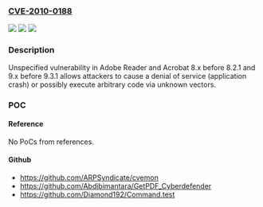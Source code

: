 ### [CVE-2010-0188](https://cve.mitre.org/cgi-bin/cvename.cgi?name=CVE-2010-0188)
![](https://img.shields.io/static/v1?label=Product&message=n%2Fa&color=blue)
![](https://img.shields.io/static/v1?label=Version&message=n%2Fa&color=blue)
![](https://img.shields.io/static/v1?label=Vulnerability&message=n%2Fa&color=brighgreen)

### Description

Unspecified vulnerability in Adobe Reader and Acrobat 8.x before 8.2.1 and 9.x before 9.3.1 allows attackers to cause a denial of service (application crash) or possibly execute arbitrary code via unknown vectors.

### POC

#### Reference
No PoCs from references.

#### Github
- https://github.com/ARPSyndicate/cvemon
- https://github.com/Abdibimantara/GetPDF_Cyberdefender
- https://github.com/Diamond192/Command.test

